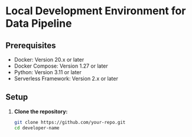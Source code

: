 # Local Development Environment for Data Pipeline

## Prerequisites
- Docker: Version 20.x or later
- Docker Compose: Version 1.27 or later
- Python: Version 3.11 or later
- Serverless Framework: Version 2.x or later

## Setup

1. **Clone the repository:**
   ```sh
   git clone https://github.com/your-repo.git
   cd developer-name
